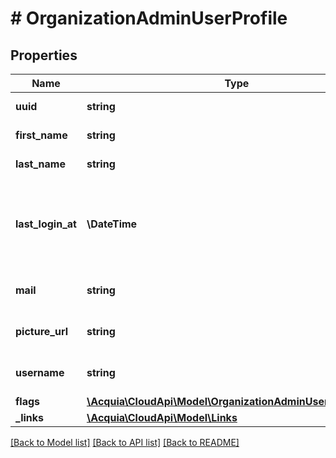 # # OrganizationAdminUserProfile

## Properties

Name | Type | Description | Notes
------------ | ------------- | ------------- | -------------
**uuid** | **string** | The user&#39;s UUID. |
**first_name** | **string** | The user&#39;s first name. |
**last_name** | **string** | The user&#39;s last name. |
**last_login_at** | **\DateTime** | The ISO-8601 formatted date/time of when the user last logged in. |
**mail** | **string** | The user&#39;s email address. |
**picture_url** | **string** | The URI for the user&#39;s picture. |
**username** | **string** | The user&#39;s internal user name. |
**flags** | [**\Acquia\CloudApi\Model\OrganizationAdminUserProfileFlags**](OrganizationAdminUserProfileFlags.md) |  |
**_links** | [**\Acquia\CloudApi\Model\Links**](Links.md) |  |

[[Back to Model list]](../../README.md#models) [[Back to API list]](../../README.md#endpoints) [[Back to README]](../../README.md)
